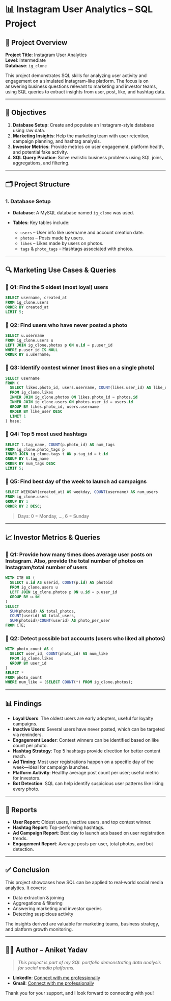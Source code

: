 # 📊 Instagram User Analytics – SQL Project

## 🧾 Project Overview

**Project Title**: Instagram User Analytics  
**Level**: Intermediate  
**Database**: `ig_clone`  

This project demonstrates SQL skills for analyzing user activity and engagement on a simulated Instagram-like platform. The focus is on answering business questions relevant to marketing and investor teams, using SQL queries to extract insights from user, post, like, and hashtag data.

---

## 🎯 Objectives

1. **Database Setup**: Create and populate an Instagram-style database using raw data.
2. **Marketing Insights**: Help the marketing team with user retention, campaign planning, and hashtag analysis.
3. **Investor Metrics**: Provide metrics on user engagement, platform health, and potential fake activity.
4. **SQL Query Practice**: Solve realistic business problems using SQL joins, aggregations, and filtering.

---

## 🗂️ Project Structure

### 1. Database Setup

* **Database**: A MySQL database named `ig_clone` was used.
* **Tables**: Key tables include:

  * `users` – User info like username and account creation date.
  * `photos` – Posts made by users.
  * `likes` – Likes made by users on photos.
  * `tags` & `photo_tags` – Hashtags associated with photos.

---

## 🔍 Marketing Use Cases & Queries

### 📌 Q1: Find the 5 oldest (most loyal) users

```sql
SELECT username, created_at
FROM ig_clone.users
ORDER BY created_at
LIMIT 5;
```

### 📌 Q2: Find users who have never posted a photo

```sql
SELECT u.username
FROM ig_clone.users u
LEFT JOIN ig_clone.photos p ON u.id = p.user_id
WHERE p.user_id IS NULL
ORDER BY u.username;
```

### 📌 Q3: Identify contest winner (most likes on a single photo)

```sql
SELECT username
FROM (
  SELECT likes.photo_id, users.username, COUNT(likes.user_id) AS like_user
  FROM ig_clone.likes
  INNER JOIN ig_clone.photos ON likes.photo_id = photos.id
  INNER JOIN ig_clone.users ON photos.user_id = users.id
  GROUP BY likes.photo_id, users.username
  ORDER BY like_user DESC
  LIMIT 1
) base;
```

### 📌 Q4: Top 5 most used hashtags

```sql
SELECT t.tag_name, COUNT(p.photo_id) AS num_tags
FROM ig_clone.photo_tags p
INNER JOIN ig_clone.tags t ON p.tag_id = t.id
GROUP BY t.tag_name
ORDER BY num_tags DESC
LIMIT 5;
```

### 📌 Q5: Find best day of the week to launch ad campaigns

```sql
SELECT WEEKDAY(created_at) AS weekday, COUNT(username) AS num_users
FROM ig_clone.users
GROUP BY 1
ORDER BY 2 DESC;
```

> Days: 0 = Monday, ..., 6 = Sunday

---

## 📈 Investor Metrics & Queries

### 📌 Q1: Provide how many times does average user posts on Instagram. Also, provide the total number of photos on Instagram/total number of users

```sql
WITH CTE AS (
  SELECT u.id AS userid, COUNT(p.id) AS photoid
  FROM ig_clone.users u
  LEFT JOIN ig_clone.photos p ON u.id = p.user_id
  GROUP BY u.id
)
SELECT 
  SUM(photoid) AS total_photos,
  COUNT(userid) AS total_users,
  SUM(photoid)/COUNT(userid) AS photo_per_user
FROM CTE;
```

### 📌 Q2: Detect possible bot accounts (users who liked all photos)

```sql
WITH photo_count AS (
  SELECT user_id, COUNT(photo_id) AS num_like
  FROM ig_clone.likes
  GROUP BY user_id
)
SELECT * 
FROM photo_count
WHERE num_like = (SELECT COUNT(*) FROM ig_clone.photos);
```

---

## 📊 Findings

* **Loyal Users**: The oldest users are early adopters, useful for loyalty campaigns.
* **Inactive Users**: Several users have never posted, which can be targeted via reminders.
* **Engagement Leader**: Contest winners can be identified based on like count per photo.
* **Hashtag Strategy**: Top 5 hashtags provide direction for better content reach.
* **Ad Timing**: Most user registrations happen on a specific day of the week—ideal for campaign launches.
* **Platform Activity**: Healthy average post count per user; useful metric for investors.
* **Bot Detection**: SQL can help identify suspicious user patterns like liking every photo.

---

## 📝 Reports

* **User Report**: Oldest users, inactive users, and top contest winner.
* **Hashtag Report**: Top-performing hashtags.
* **Ad Campaign Report**: Best day to launch ads based on user registration trends.
* **Engagement Report**: Average posts per user, total photos, and bot detection.

---

## ✅ Conclusion

This project showcases how SQL can be applied to real-world social media analytics. It covers:

* Data extraction & joining
* Aggregations & filtering
* Answering marketing and investor queries
* Detecting suspicious activity

The insights derived are valuable for marketing teams, business strategy, and platform growth monitoring.

---

## 👨‍💻 Author – Aniket Yadav

> _This project is part of my SQL portfolio demonstrating data analysis for social media platforms._

- **LinkedIn**: [Connect with me professionally](https://www.linkedin.com/in/aniket-yadav-/)
- **Gmail**: [Connect with me professionally](mailto:andyyadav12@gmail.com)

Thank you for your support, and I look forward to connecting with you!

